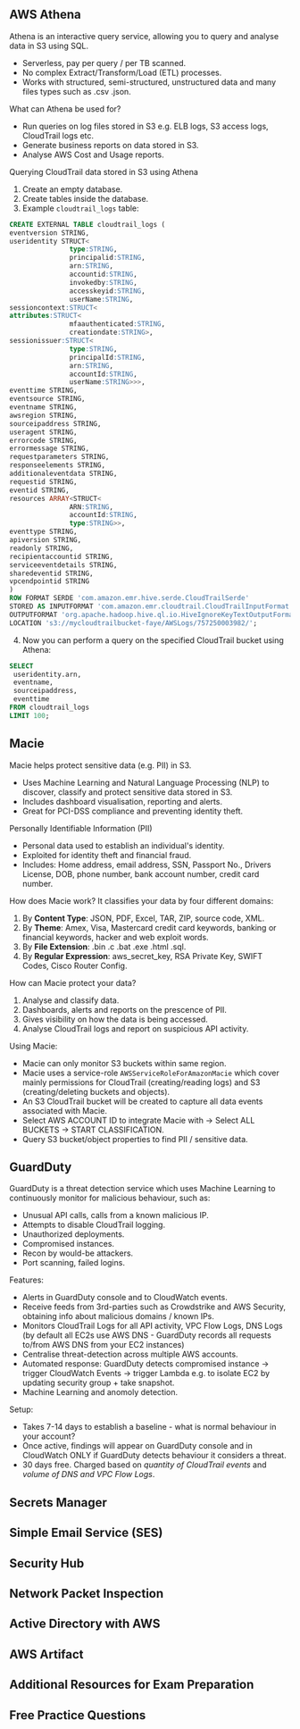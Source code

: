 ## AWS Athena

Athena is an interactive query service, allowing you to query and analyse data in S3 using SQL.
* Serverless, pay per query / per TB scanned.
* No complex Extract/Transform/Load (ETL) processes.
* Works with structured, semi-structured, unstructured data and many files types such as .csv .json.

What can Athena be used for?
* Run queries on log files stored in S3 e.g. ELB logs, S3 access logs, CloudTrail logs etc.
* Generate business reports on data stored in S3.
* Analyse AWS Cost and Usage reports.

Querying CloudTrail data stored in S3 using Athena
1. Create an empty database.
2. Create tables inside the database.
3. Example `cloudtrail_logs` table:
```sql
CREATE EXTERNAL TABLE cloudtrail_logs (
eventversion STRING,
useridentity STRUCT<
               type:STRING,
               principalid:STRING,
               arn:STRING,
               accountid:STRING,
               invokedby:STRING,
               accesskeyid:STRING,
               userName:STRING,
sessioncontext:STRUCT<
attributes:STRUCT<
               mfaauthenticated:STRING,
               creationdate:STRING>,
sessionissuer:STRUCT<  
               type:STRING,
               principalId:STRING,
               arn:STRING, 
               accountId:STRING,
               userName:STRING>>>,
eventtime STRING,
eventsource STRING,
eventname STRING,
awsregion STRING,
sourceipaddress STRING,
useragent STRING,
errorcode STRING,
errormessage STRING,
requestparameters STRING,
responseelements STRING,
additionaleventdata STRING,
requestid STRING,
eventid STRING,
resources ARRAY<STRUCT<
               ARN:STRING,
               accountId:STRING,
               type:STRING>>,
eventtype STRING,
apiversion STRING,
readonly STRING,
recipientaccountid STRING,
serviceeventdetails STRING,
sharedeventid STRING,
vpcendpointid STRING
)
ROW FORMAT SERDE 'com.amazon.emr.hive.serde.CloudTrailSerde'
STORED AS INPUTFORMAT 'com.amazon.emr.cloudtrail.CloudTrailInputFormat'
OUTPUTFORMAT 'org.apache.hadoop.hive.ql.io.HiveIgnoreKeyTextOutputFormat'
LOCATION 's3://mycloudtrailbucket-faye/AWSLogs/757250003982/';
```

4. Now you can perform a query on the specified CloudTrail bucket using Athena:
```sql
SELECT
 useridentity.arn,
 eventname,
 sourceipaddress,
 eventtime
FROM cloudtrail_logs
LIMIT 100;
```


## Macie

Macie helps protect sensitive data (e.g. PII) in S3.
* Uses Machine Learning and Natural Language Processing (NLP) to discover, classify and protect sensitive data stored in S3.
* Includes dashboard visualisation, reporting and alerts.
* Great for PCI-DSS compliance and preventing identity theft.

Personally Identifiable Information (PII)
* Personal data used to establish an individual's identity.
* Exploited for identity theft and financial fraud.
* Includes: Home address, email address, SSN, Passport No., Drivers License, DOB, phone number, bank account number, credit card number.

How does Macie work? It classifies your data by four different domains:
1. By __Content Type__: JSON, PDF, Excel, TAR, ZIP, source code, XML.
2. By __Theme__: Amex, Visa, Mastercard credit card keywords, banking or financial keywords, hacker and web exploit words.
3. By __File Extension__: .bin .c .bat .exe .html .sql.
4. By __Regular Expression__: aws_secret_key, RSA Private Key, SWIFT Codes, Cisco Router Config.

How can Macie protect your data?
1. Analyse and classify data.
2. Dashboards, alerts and reports on the prescence of PII.
3. Gives visibility on how the data is being accessed.
4. Analyse CloudTrail logs and report on suspicious API activity.

Using Macie:
* Macie can only monitor S3 buckets within same region.
* Macie uses a service-role `AWSServiceRoleForAmazonMacie` which cover mainly permissions for CloudTrail (creating/reading logs) and S3 (creating/deleting buckets and objects).
* An S3 CloudTrail bucket will be created to capture all data events associated with Macie.
* Select AWS ACCOUNT ID to integrate Macie with -> Select ALL BUCKETS -> START CLASSIFICATION.
* Query S3 bucket/object properties to find PII / sensitive data.


## GuardDuty

GuardDuty is a threat detection service which uses Machine Learning to continuously monitor for malicious behaviour, such as:
* Unusual API calls, calls from a known malicious IP.
* Attempts to disable CloudTrail logging.
* Unauthorized deployments.
* Compromised instances.
* Recon by would-be attackers.
* Port scanning, failed logins.

Features:
* Alerts in GuardDuty console and to CloudWatch events.
* Receive feeds from 3rd-parties such as Crowdstrike and AWS Security, obtaining info about malicious domains / known IPs.
* Monitors CloudTrail Logs for all API activity, VPC Flow Logs, DNS Logs (by default all EC2s use AWS DNS - GuardDuty records all requests to/from AWS DNS from your EC2 instances)
* Centralise threat-detection across multiple AWS accounts.
* Automated response: GuardDuty detects compromised instance -> trigger CloudWatch Events -> trigger Lambda e.g. to isolate EC2 by updating security group + take snapshot.
* Machine Learning and anomoly detection.

Setup:
* Takes 7-14 days to establish a baseline - what is normal behaviour in your account?
* Once active, findings will appear on GuardDuty console and in CloudWatch ONLY if GuardDuty detects behaviour it considers a threat.
* 30 days free. Charged based on _quantity of CloudTrail events_ and _volume of DNS and VPC Flow Logs_.


## Secrets Manager




## Simple Email Service (SES)


## Security Hub


## Network Packet Inspection


## Active Directory with AWS


## AWS Artifact


## Additional Resources for Exam Preparation


## Free Practice Questions


